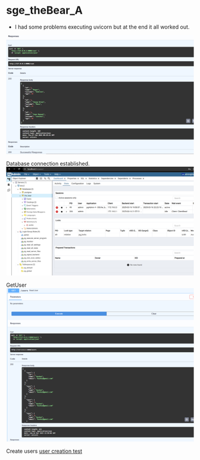 # sge_theBear_A

+ I had some problems executing uvicorn but at the end it all worked out. 

![structure](execution.png) 


Database connection established.
![dbCheck](dbCheck.png)

GetUser
![Get user](GetUser.png)

Create users
[user creation test](CreateUser.png)
